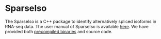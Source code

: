 # SparseIso

The SparseIso is a C++ package to identify alternatively spliced isoforms in RNA-seq data. The user manual of SparseIso is available [here](https://github.com/henryxushi/SparseIso/blob/master/User_Guide_SparseIsoV1.pdf). We have provided both [precompiled binaries](https://github.com/henryxushi/SparseIso/releases) and source code. 

